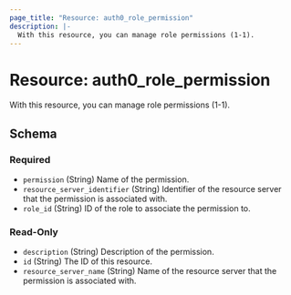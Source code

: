 ```yaml
---
page_title: "Resource: auth0_role_permission"
description: |-
  With this resource, you can manage role permissions (1-1).
---
```


# Resource: auth0_role_permission

With this resource, you can manage role permissions (1-1).



<!-- schema generated by tfplugindocs -->
## Schema

### Required

- `permission` (String) Name of the permission.
- `resource_server_identifier` (String) Identifier of the resource server that the permission is associated with.
- `role_id` (String) ID of the role to associate the permission to.

### Read-Only

- `description` (String) Description of the permission.
- `id` (String) The ID of this resource.
- `resource_server_name` (String) Name of the resource server that the permission is associated with.


